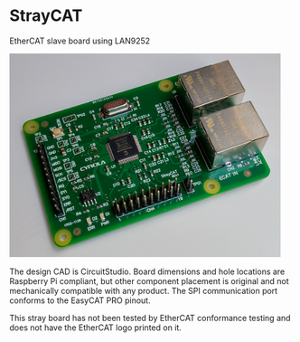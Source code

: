 # StrayCAT
EtherCAT slave board using LAN9252

![Image](img/StrayCAT_Photo.png)

The design CAD is CircuitStudio. Board dimensions and hole locations are Raspberry Pi compliant, but other component placement is original and not mechanically compatible with any product. The SPI communication port conforms to the EasyCAT PRO pinout.

This stray board has not been tested by EtherCAT conformance testing and does not have the EtherCAT logo printed on it.

